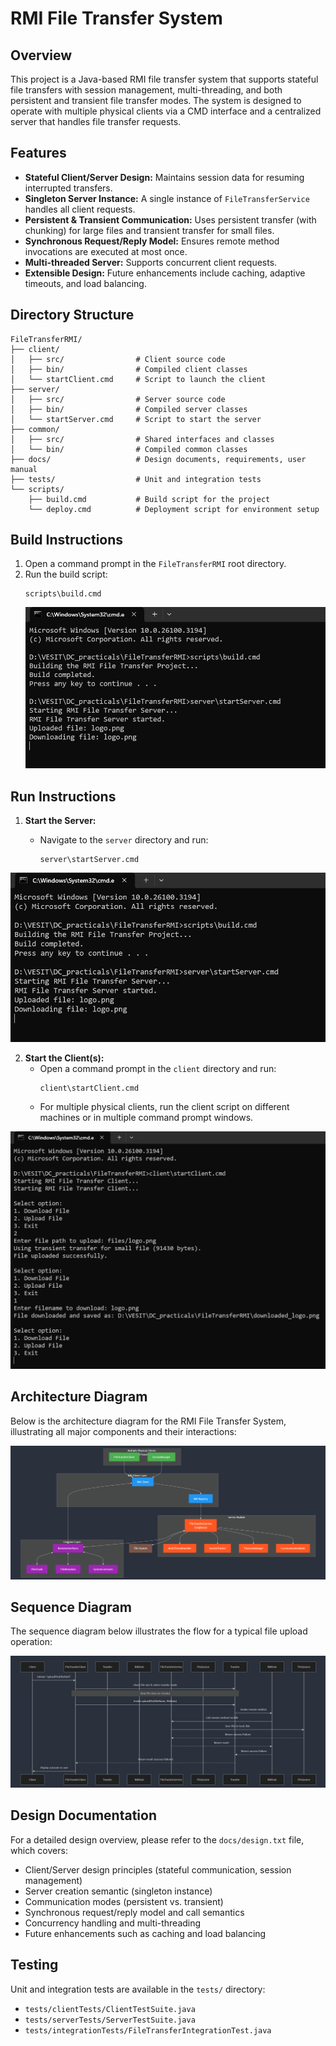 # RMI File Transfer System

## Overview

This project is a Java-based RMI file transfer system that supports stateful file transfers with session management, multi-threading, and both persistent and transient file transfer modes. The system is designed to operate with multiple physical clients via a CMD interface and a centralized server that handles file transfer requests.

## Features

- **Stateful Client/Server Design:** Maintains session data for resuming interrupted transfers.
- **Singleton Server Instance:** A single instance of `FileTransferService` handles all client requests.
- **Persistent & Transient Communication:** Uses persistent transfer (with chunking) for large files and transient transfer for small files.
- **Synchronous Request/Reply Model:** Ensures remote method invocations are executed at most once.
- **Multi-threaded Server:** Supports concurrent client requests.
- **Extensible Design:** Future enhancements include caching, adaptive timeouts, and load balancing.

## Directory Structure

```plaintext
FileTransferRMI/
├── client/
│   ├── src/                # Client source code
│   ├── bin/                # Compiled client classes
│   └── startClient.cmd     # Script to launch the client
├── server/
│   ├── src/                # Server source code
│   ├── bin/                # Compiled server classes
│   └── startServer.cmd     # Script to start the server
├── common/
│   ├── src/                # Shared interfaces and classes
│   └── bin/                # Compiled common classes
├── docs/                   # Design documents, requirements, user manual
├── tests/                  # Unit and integration tests
└── scripts/
    ├── build.cmd           # Build script for the project
    └── deploy.cmd          # Deployment script for environment setup
```

## Build Instructions

1. Open a command prompt in the `FileTransferRMI` root directory.
2. Run the build script:
   ```batch
   scripts\build.cmd
   ```
   ![run](./docs/run_1.png)

## Run Instructions

1. **Start the Server:**

   - Navigate to the `server` directory and run:
     ```batch
     server\startServer.cmd
     ```

![run](./docs/run_1.png)

2. **Start the Client(s):**
   - Open a command prompt in the `client` directory and run:
     ```batch
     client\startClient.cmd
     ```
   - For multiple physical clients, run the client script on different machines or in multiple command prompt windows.

![run](./docs/run_2.png)

## Architecture Diagram

Below is the architecture diagram for the RMI File Transfer System, illustrating all major components and their interactions:

![Architechture Diagram](./docs/architechture.png)

## Sequence Diagram

The sequence diagram below illustrates the flow for a typical file upload operation:

![Sequece Diagram ](./docs/sequence.png)

## Design Documentation

For a detailed design overview, please refer to the `docs/design.txt` file, which covers:

- Client/Server design principles (stateful communication, session management)
- Server creation semantic (singleton instance)
- Communication modes (persistent vs. transient)
- Synchronous request/reply model and call semantics
- Concurrency handling and multi-threading
- Future enhancements such as caching and load balancing

## Testing

Unit and integration tests are available in the `tests/` directory:

- `tests/clientTests/ClientTestSuite.java`
- `tests/serverTests/ServerTestSuite.java`
- `tests/integrationTests/FileTransferIntegrationTest.java`
